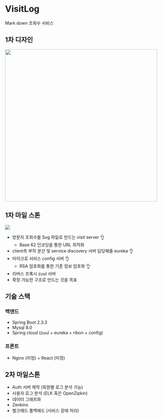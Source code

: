 # VisitLog
Mark down 조회수 서비스

## 1차 디자인
<img src="https://user-images.githubusercontent.com/37145713/92593745-92edb400-f2dc-11ea-8cb2-2ad363b61d9f.png" width="500px"/>

## 1차 마일 스톤

![](https://user-images.githubusercontent.com/37145713/92592310-53be6380-f2da-11ea-808a-f0d15d9bafb1.png)

- 방문자 조회수를 Svg 파일로 만드는 visit server 👌
  - Base 62 인코딩을 통한 URL 최적화
- client측 부하 분산 및 service discovery 서버 담당해줄 eureka 👌
- 마이크로 서비스 config 서버 👌
  - RSA 암호화를 통한 기존 정보 암호화 👌
- 리버스 프록시 zuul 서버
- 확장 가능한 구조로 만드는 것을 목표

## 기술 스택
### 백엔드
- Spring Boot 2.3.3
- Mysql 8.0
- Spring cloud (zuul + eureka + ribon + config)

### 프론트
- Nginx (미정) + React (미정)


## 2차 마일스톤
- Auth 서버 제작 (회원별 로그 분석 가능)
- 사용자 로그 분석 (ELK 혹은 OpenZipkin)
- 데이터 그래프화
- Zenkins
- 벌크헤드 풀백헤드 (서비스 장애 처리)
